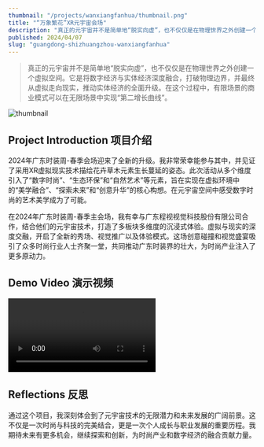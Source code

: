 ```yaml
---
thumbnail: "/projects/wanxiangfanhua/thumbnail.png"
title: "“万象繁花”XR元宇宙会场"
description: "真正的元宇宙并不是简单地“脱实向虚”，也不仅仅是在物理世界之外创建一个虚拟空间。它是将数字经济与实体经济深度融合，打破物理边界，并最终从虚拟走向现实，推动实体经济的全面升级。在这个过程中，有限场景的商业模式可以在无限场景中实现“第二增长曲线”。"
published: 2024/04/07
slug: "guangdong-shizhuangzhou-wanxiangfanhua"
---
```


> 真正的元宇宙并不是简单地“脱实向虚”，也不仅仅是在物理世界之外创建一个虚拟空间。它是将数字经济与实体经济深度融合，打破物理边界，并最终从虚拟走向现实，推动实体经济的全面升级。在这个过程中，有限场景的商业模式可以在无限场景中实现“第二增长曲线”。

![thumbnail](/projects/wanxiangfanhua/thumbnail.png "thumbnail")

## Project Introduction 项目介绍

2024年广东时装周-春季会场迎来了全新的升级。我非常荣幸能参与其中，并见证了采用XR虚拟现实技术描绘花卉草木元素生长蔓延的姿态。此次活动从多个维度引入了“数字时尚”、“生态环保”和“自然艺术”等元素，旨在实现在虚拟环境中的“美学融合”、“探索未来”和“创意升华”的核心构想。在元宇宙空间中感受数字时尚的艺术美学成为了可能。

在2024年广东时装周-春季主会场，我有幸与广东程视视觉科技股份有限公司合作，结合他们的元宇宙技术，打造了多板块多维度的沉浸式体验。虚拟与现实的深度交融，开启了全新的秀场、视觉推广以及体验模式。这场创意碰撞和视觉盛宴吸引了众多时尚行业人士齐聚一堂，共同推动广东时装界的壮大，为时尚产业注入了更多原动力。

## Demo Video 演示视频
<video src="/projects/wanxiangfanhua/video1.mp4" controls></video>

## Reflections 反思

通过这个项目，我深刻体会到了元宇宙技术的无限潜力和未来发展的广阔前景。这不仅是一次时尚与科技的完美结合，更是一次个人成长与职业发展的重要历程。我期待未来有更多机会，继续探索和创新，为时尚产业和数字经济的融合贡献力量。